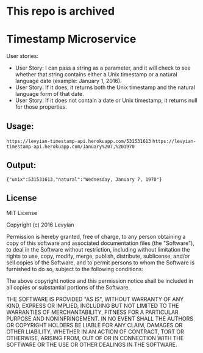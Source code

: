 # This repo is archived

# Timestamp Microservice
User stories:
* User Story: I can pass a string as a parameter, and it will check to see whether that string contains either a Unix timestamp or a natural language date (example: January 1, 2016).
* User Story: If it does, it returns both the Unix timestamp and the natural language form of that date.
* User Story: If it does not contain a date or Unix timestamp, it returns null for those properties.

## Usage:
`https://levyian-timestamp-api.herokuapp.com/531531613`
`https://levyian-timestamp-api.herokuapp.com/January%207,%201970`

## Output:
`{"unix":531531613,"natural":"Wednesday, January 7, 1970"}`

## License
MIT License

Copyright (c) 2016 Levyian

Permission is hereby granted, free of charge, to any person obtaining a copy
of this software and associated documentation files (the "Software"), to deal
in the Software without restriction, including without limitation the rights
to use, copy, modify, merge, publish, distribute, sublicense, and/or sell
copies of the Software, and to permit persons to whom the Software is
furnished to do so, subject to the following conditions:

The above copyright notice and this permission notice shall be included in all
copies or substantial portions of the Software.

THE SOFTWARE IS PROVIDED "AS IS", WITHOUT WARRANTY OF ANY KIND, EXPRESS OR
IMPLIED, INCLUDING BUT NOT LIMITED TO THE WARRANTIES OF MERCHANTABILITY,
FITNESS FOR A PARTICULAR PURPOSE AND NONINFRINGEMENT. IN NO EVENT SHALL THE
AUTHORS OR COPYRIGHT HOLDERS BE LIABLE FOR ANY CLAIM, DAMAGES OR OTHER
LIABILITY, WHETHER IN AN ACTION OF CONTRACT, TORT OR OTHERWISE, ARISING FROM,
OUT OF OR IN CONNECTION WITH THE SOFTWARE OR THE USE OR OTHER DEALINGS IN THE
SOFTWARE.
